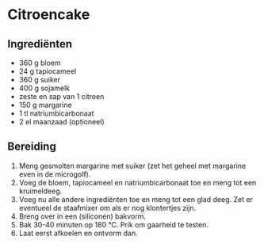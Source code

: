 
# Citroencake

## Ingrediënten

- 360 g bloem
- 24 g tapiocameel
- 360 g suiker
- 400 g sojamelk
- zeste en sap van 1 citroen
- 150 g margarine
- 1 tl natriumbicarbonaat
- 2 el maanzaad (optioneel)

## Bereiding
  1. Meng gesmolten margarine met suiker (zet het geheel met margarine even in de microgolf).
  4. Voeg de bloem, tapiocameel en natriumbicarbonaat toe en meng tot een kruimeldeeg.
  3. Voeg nu alle andere ingrediënten toe en meng tot een glad deeg. Zet er eventueel de staafmixer om als er nog klontertjes zijn.
  4. Breng over in een (siliconen) bakvorm.
  5. Bak 30-40 minuten op 180 &deg;C. Prik om gaarheid te testen.
  8. Laat eerst afkoelen en ontvorm dan. 
